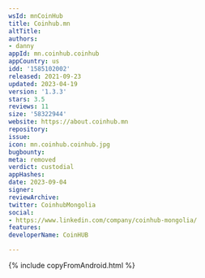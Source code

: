 ```yaml
---
wsId: mnCoinHub
title: Coinhub.mn
altTitle: 
authors:
- danny
appId: mn.coinhub.coinhub
appCountry: us
idd: '1585102002'
released: 2021-09-23
updated: 2023-04-19
version: '1.3.3'
stars: 3.5
reviews: 11
size: '58322944'
website: https://about.coinhub.mn
repository: 
issue: 
icon: mn.coinhub.coinhub.jpg
bugbounty: 
meta: removed
verdict: custodial
appHashes: 
date: 2023-09-04
signer: 
reviewArchive: 
twitter: CoinhubMongolia
social:
- https://www.linkedin.com/company/coinhub-mongolia/
features: 
developerName: CoinHUB

---
```


{% include copyFromAndroid.html %}
